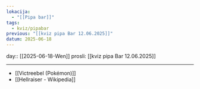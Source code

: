 ```yaml
---
lokacija:
  - "[[Pipa bar]]"
tags:
  - kviz/pipabar
previous: "[[kviz pipa Bar 12.06.2025]]"
datum: 2025-06-18
---
```

day:: [[2025-06-18-Wen]]
prosli: [[kviz pipa Bar 12.06.2025]]
___

- [[Victreebel (Pokémon)]]
- [[Hellraiser - Wikipedia]]
